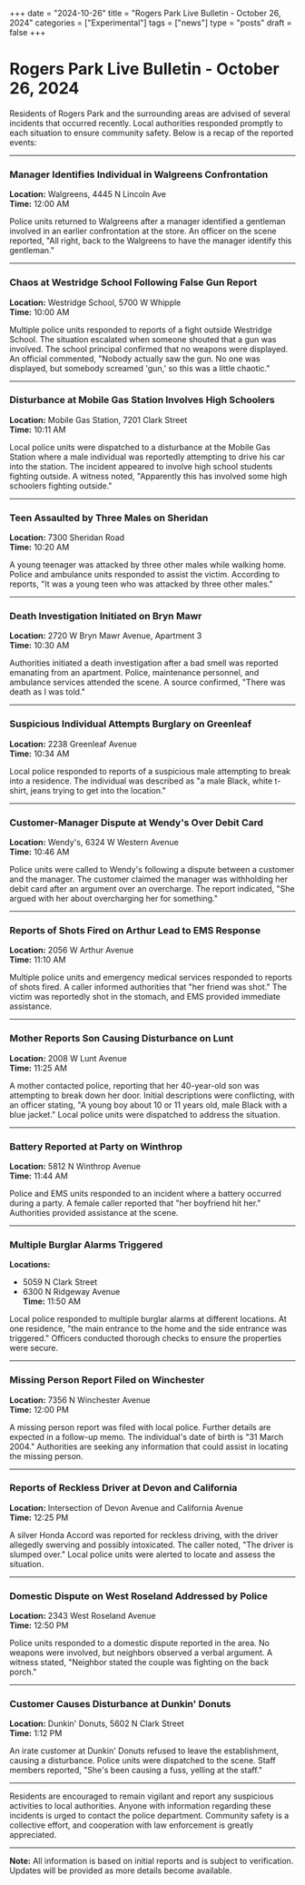 +++
date = "2024-10-26"
title = "Rogers Park Live Bulletin - October 26, 2024"
categories = ["Experimental"]
tags = ["news"]
type = "posts"
draft = false
+++

# Rogers Park Live Bulletin - October 26, 2024

Residents of Rogers Park and the surrounding areas are advised of several incidents that occurred recently. Local authorities responded promptly to each situation to ensure community safety. Below is a recap of the reported events:

---

### Manager Identifies Individual in Walgreens Confrontation

**Location:** Walgreens, 4445 N Lincoln Ave  
**Time:** 12:00 AM

Police units returned to Walgreens after a manager identified a gentleman involved in an earlier confrontation at the store. An officer on the scene reported, "All right, back to the Walgreens to have the manager identify this gentleman."

---

### Chaos at Westridge School Following False Gun Report

**Location:** Westridge School, 5700 W Whipple  
**Time:** 10:00 AM

Multiple police units responded to reports of a fight outside Westridge School. The situation escalated when someone shouted that a gun was involved. The school principal confirmed that no weapons were displayed. An official commented, "Nobody actually saw the gun. No one was displayed, but somebody screamed 'gun,' so this was a little chaotic."

---

### Disturbance at Mobile Gas Station Involves High Schoolers

**Location:** Mobile Gas Station, 7201 Clark Street  
**Time:** 10:11 AM

Local police units were dispatched to a disturbance at the Mobile Gas Station where a male individual was reportedly attempting to drive his car into the station. The incident appeared to involve high school students fighting outside. A witness noted, "Apparently this has involved some high schoolers fighting outside."

---

### Teen Assaulted by Three Males on Sheridan

**Location:** 7300 Sheridan Road  
**Time:** 10:20 AM

A young teenager was attacked by three other males while walking home. Police and ambulance units responded to assist the victim. According to reports, "It was a young teen who was attacked by three other males."

---

### Death Investigation Initiated on Bryn Mawr

**Location:** 2720 W Bryn Mawr Avenue, Apartment 3  
**Time:** 10:30 AM

Authorities initiated a death investigation after a bad smell was reported emanating from an apartment. Police, maintenance personnel, and ambulance services attended the scene. A source confirmed, "There was death as I was told."

---

### Suspicious Individual Attempts Burglary on Greenleaf

**Location:** 2238 Greenleaf Avenue  
**Time:** 10:34 AM

Local police responded to reports of a suspicious male attempting to break into a residence. The individual was described as "a male Black, white t-shirt, jeans trying to get into the location."

---

### Customer-Manager Dispute at Wendy's Over Debit Card

**Location:** Wendy's, 6324 W Western Avenue  
**Time:** 10:46 AM

Police units were called to Wendy's following a dispute between a customer and the manager. The customer claimed the manager was withholding her debit card after an argument over an overcharge. The report indicated, "She argued with her about overcharging her for something."

---

### Reports of Shots Fired on Arthur Lead to EMS Response

**Location:** 2056 W Arthur Avenue  
**Time:** 11:10 AM

Multiple police units and emergency medical services responded to reports of shots fired. A caller informed authorities that "her friend was shot." The victim was reportedly shot in the stomach, and EMS provided immediate assistance.

---

### Mother Reports Son Causing Disturbance on Lunt

**Location:** 2008 W Lunt Avenue  
**Time:** 11:25 AM

A mother contacted police, reporting that her 40-year-old son was attempting to break down her door. Initial descriptions were conflicting, with an officer stating, "A young boy about 10 or 11 years old, male Black with a blue jacket." Local police units were dispatched to address the situation.

---

### Battery Reported at Party on Winthrop

**Location:** 5812 N Winthrop Avenue  
**Time:** 11:44 AM

Police and EMS units responded to an incident where a battery occurred during a party. A female caller reported that "her boyfriend hit her." Authorities provided assistance at the scene.

---

### Multiple Burglar Alarms Triggered

**Locations:**  
- 5059 N Clark Street  
- 6300 N Ridgeway Avenue  
**Time:** 11:50 AM

Local police responded to multiple burglar alarms at different locations. At one residence, "the main entrance to the home and the side entrance was triggered." Officers conducted thorough checks to ensure the properties were secure.

---

### Missing Person Report Filed on Winchester

**Location:** 7356 N Winchester Avenue  
**Time:** 12:00 PM

A missing person report was filed with local police. Further details are expected in a follow-up memo. The individual's date of birth is "31 March 2004." Authorities are seeking any information that could assist in locating the missing person.

---

### Reports of Reckless Driver at Devon and California

**Location:** Intersection of Devon Avenue and California Avenue  
**Time:** 12:25 PM

A silver Honda Accord was reported for reckless driving, with the driver allegedly swerving and possibly intoxicated. The caller noted, "The driver is slumped over." Local police units were alerted to locate and assess the situation.

---

### Domestic Dispute on West Roseland Addressed by Police

**Location:** 2343 West Roseland Avenue  
**Time:** 12:50 PM

Police units responded to a domestic dispute reported in the area. No weapons were involved, but neighbors observed a verbal argument. A witness stated, "Neighbor stated the couple was fighting on the back porch."

---

### Customer Causes Disturbance at Dunkin' Donuts

**Location:** Dunkin' Donuts, 5602 N Clark Street  
**Time:** 1:12 PM

An irate customer at Dunkin' Donuts refused to leave the establishment, causing a disturbance. Police units were dispatched to the scene. Staff members reported, "She's been causing a fuss, yelling at the staff."

---

Residents are encouraged to remain vigilant and report any suspicious activities to local authorities. Anyone with information regarding these incidents is urged to contact the police department. Community safety is a collective effort, and cooperation with law enforcement is greatly appreciated.

---

**Note:** All information is based on initial reports and is subject to verification. Updates will be provided as more details become available.

